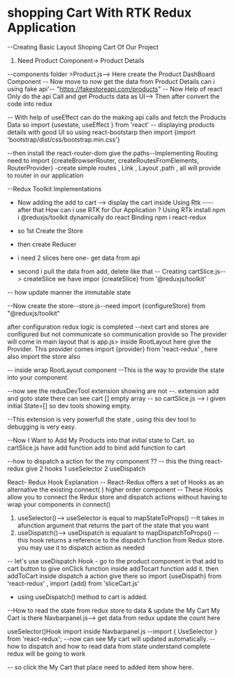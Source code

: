 # shopping Cart With RTK Redux Application
--Creating Basic Layout Shoping Cart Of Our Project 
1. Need Product Component-> Product Details

--components folder >Product.js--> Here create the Product DashBoard Component
-- Now move to now get the data from Product Details can i using fake api'-- "https://fakestoreapi.com/products"
-- Now Help of react Only do the api Call and get Products data as UI--> Then after convert the code into redux

-- With help of useEffect can do the making api calls and fetch the Products Data so import {usestate, useEffect } from 'react'
-- displaying products details with good UI so using react-bootstarp then import {import 'bootstrap/dist/css/bootstrap.min.css'}


--then install the react-router-dom give the paths--Implementing Routing need to import {createBrowserRouter, createRoutesFromElements, RouterProvider}
-create simple routes , Link , Layout ,path , all will provide to router in our application

--Redux Toolkit Implementations
- Now adding the add to cart --> display the cart inside Using Rtk
---- after that How can i use RTK for Our Application ?
Using RTk 
install npm i @reduxjs/toolkit
dynamically do react Binding npm i react-redux

- so 1st Create the Store
- then create Reducer

- i need 2 slices here one- get data from api
- second i pull the data from add, delete like that
-- Creating cartSlice.js--> createSlice we have impor {createSlice} from '@reduxjs/toolkit'

-- how update manner the immutable state

--Now create the store--store.js--need import {configureStore} from "@reduxjs/toolkit"

after configuration redux logic is completed
--next cart and stores are configured but not communicate so communication provide so The provider will come in main layout that is app.js> inside RootLayout here give the Provider. This provider comes import {provider} from 'react-redux' , here also import the store also

--<Provider store={store} > inside wrap RootLayout component </Provider>
--This is the way to provide the state into your component

--now see the reduxDevTool extension showing are not --. extension add and goto state there can see cart [] empty array
-- so cartSlice.js --> i given initial State=[] so dev tools showing empty.

--This extension is very powerfull the state , using this dev tool to debugging is very easy.


--Now I Want to Add My Products into that initial state to Cart. so cartSlice.js have add function add to bind add function to cart

--how to dispatch a action for the my component ??
-- this the thing react-redux give 2 hooks 
1 useSelector
2 useDispatch

React- Redux Hook Explanation
-- React-Redux offers a set of Hooks as an alternative the existing connect( ) higher order component
-- These Hooks allow you to connect the Redux store and dispatch actions without having to wrap your components in connect()

1. useSelector()--> useSelector is equal to mapStateToProps()
    --It takes in afunction argument that returns the part of the state that you want
2. useDispatch()--> useDispatch is equalant to mapDispatchToProps()
    --this hook returns a reference to the dispatch function from Redux store. you may use it to dispatch action as needed


-- let's use useDispatch Hook - go to the product component
in that add to cart button to give onClick function inside addTocart function add it. 
then addToCart inside dispatch a action give there so import {useDispath} from 'react-redux' , import {add} from 'sliceCart.js'


- using useDispatch() method to cart is added.



--How to read the state from  redux store to data & update the My Cart
My Cart is there Navbarpanel.js--> get data from redux update the count here

useSelector()Hook import inside Navbarpanel.js  --import { UseSelector } from 'react-redux';
--now can see My cart will updated automatically.
-- how to dispatch and how to read data from state understand complete redux will be going to work


-- so click the My Cart that place need to added item show here.





